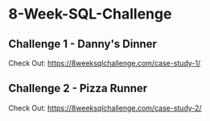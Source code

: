 # 8-Week-SQL-Challenge
 
 ## Challenge 1 - Danny's Dinner
Check Out: https://8weeksqlchallenge.com/case-study-1/
  
 ## Challenge 2 - Pizza Runner
Check Out: https://8weeksqlchallenge.com/case-study-2/
